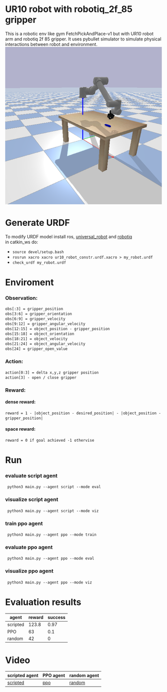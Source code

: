 # UR10 robot with robotiq_2f_85 gripper

This is a robotic env like gym FetchPickAndPlace-v1 but with UR10 robot arm and robotiq 2f 85 gripper. It uses pybullet simulator to simulate physical interactions between robot and environment.   
![image](imgs/env_view.png)

# Generate URDF

To modify URDF model install ros, [universal_robot](https://github.com/ros-industrial/universal_robot) and [robotiq](https://github.com/ros-industrial/robotiq)  
in catkin_ws do:
* ```source devel/setup.bash```
* ```rosrun xacro xacro ur10_robot_constr.urdf.xacro > my_robot.urdf```
* ```check_urdf my_robot.urdf```

# Enviroment
### Observation:
```
obs[:3] = gripper_position
obs[3:6] = gripper_orientation
obs[6:9] = gripper_velocity
obs[9:12] = gripper_angular_velocity
obs[12:15] = object_position - gripper_position
obs[15:18] = object_orientation
obs[18:21] = object_velocity
obs[21:24] = object_angular_velocity
obs[24] = gripper_open_value
 ```

### Action:
```
action[0:3] = delta x,y,z gripper position
action[3] - open / close gripper
```

### Reward:

#### dense reward:
```
reward = 1 - |object_position - desired_position| - |object_position - gripper_position|
```
#### space reward:
```
reward = 0 if goal achieved -1 othervise
```

# Run

### evaluate script agent
``` python3 main.py --agent script --mode eval```  

### visualize script agent
``` python3 main.py --agent script --mode viz```  

### train ppo agent
``` python3 main.py --agent ppo --mode train```

### evaluate ppo agent
``` python3 main.py --agent ppo --mode eval```  

### visualize ppo agent
``` python3 main.py --agent ppo --mode viz```  


# Evaluation results
 agent | reward | success | 
| ------------- | ------------- | ------------- | 
| scripted | 123.8  | 0.97  | 
| PPO | 63  | 0.1  | 
| random | 42  | 0  | 


# Video
 scripted agent | PPO agent | random agent | 
| ------------- | ------------- | ------------- | 
| [scripted](video/scripted_agent.mp4) | [ppo](video/ppo_agent.mp4)  | [random](video/random_agent.mp4)  |
